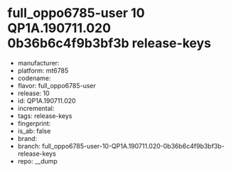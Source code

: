 # full_oppo6785-user 10 QP1A.190711.020 0b36b6c4f9b3bf3b release-keys
- manufacturer: 
- platform: mt6785
- codename: 
- flavor: full_oppo6785-user
- release: 10
- id: QP1A.190711.020
- incremental: 
- tags: release-keys
- fingerprint: 
- is_ab: false
- brand: 
- branch: full_oppo6785-user-10-QP1A.190711.020-0b36b6c4f9b3bf3b-release-keys
- repo: __dump
